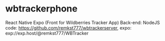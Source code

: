 # wbtrackerphone
React Native Expo (Front for Wildberries Tracker App)
Back-end: NodeJS 
  code: https://github.com/remkst777/wbtrackerserver,
  expo: exp://exp.host/@remkst777/WBTracker
